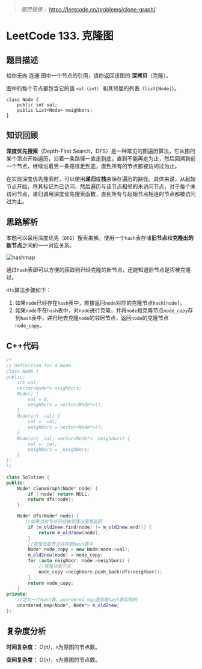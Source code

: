 > *题目链接：* https://leetcode.cn/problems/clone-graph/

# LeetCode 133. 克隆图

## 题目描述

给你无向 连通 图中一个节点的引用，请你返回该图的 **深拷贝**（克隆）。

图中的每个节点都包含它的值 `val（int）` 和其邻居的列表（`list[Node]`）。

```
class Node {
    public int val;
    public List<Node> neighbors;
}
```

## 知识回顾

**深度优先搜索**（Depth-First Search，DFS）是一种常见的图遍历算法，它从图的某个顶点开始遍历，沿着一条路径一直走到底，直到不能再走为止，然后回溯到前一个节点，继续沿着另一条路径走到底，直到所有的节点都被访问过为止。

在实现深度优先搜索时，可以使用**递归**或**栈**来保存遍历的路径。具体来说，从起始节点开始，将其标记为已访问，然后遍历与该节点相邻的未访问节点，对于每个未访问节点，递归调用深度优先搜索函数，直到所有与起始节点相连的节点都被访问过为止。

## 思路解析

本题可以采用深度优先（`DFS`）搜索来解。使用一个`hash`表存储**旧节点**和**克隆出的新节点**之间的一一对应关系。

![hashmap](https://gitee.com/ldtech007/picture/raw/master/pic/lc-0133-01.png)

通过`hash`表即可以方便的获取到已经克隆的新节点，还能知道旧节点是否被克隆过。

`dfs`算法步骤如下：

1. 如果`node`已经存在`hash`表中，直接返回`node`对应的克隆节点`hash[node]`。
2. 如果`node`不在`hash`表中，对`node`进行克隆，并将`node`和克隆节点`node_copy`存到`hash`表中，递归地去克隆`node`的邻居节点，返回`node`的克隆节点`node_copy`。

## C++代码

```cpp
/*
// Definition for a Node.
class Node {
public:
    int val;
    vector<Node*> neighbors;
    Node() {
        val = 0;
        neighbors = vector<Node*>();
    }
    Node(int _val) {
        val = _val;
        neighbors = vector<Node*>();
    }
    Node(int _val, vector<Node*> _neighbors) {
        val = _val;
        neighbors = _neighbors;
    }
};
*/

class Solution {
public:
    Node* cloneGraph(Node* node) {
        if (!node) return NULL;
        return dfs(node);
    }

    Node* dfs(Node* node) {
       //如果当前节点已经被克隆过直接返回
        if (m_old2new.find(node) != m_old2new.end()) {
            return m_old2new[node];
        }
        //克隆当前节点并存到hash表中
        Node* node_copy = new Node(node->val);
        m_old2new[node] = node_copy;
        for (auto neighbor: node->neighbors) {
            //克隆邻居节点
            node_copy->neighbors.push_back(dfs(neighbor));
        }
        return node_copy;
    }
private:
    //定义一个hash表，unordered_map底层是hash表实现的
    unordered_map<Node*, Node*> m_old2new;
};

```

## 复杂度分析

**时间复杂度：** *O(n)*，`n`为原图的节点数。

**空间复杂度：** *O(n)*，`n`为原图的节点数。
